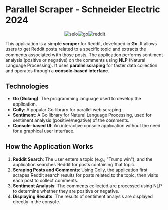 # Parallel Scraper - Schneider Electric 2024
<div style="display: flex; justify-content: center; align-items: center;">
  
  <img src="https://github.com/user-attachments/assets/ae355d4a-3191-4913-87f6-bfd3840ca0b8" alt="selo"> 
  <img src="https://github.com/user-attachments/assets/6201a1f8-3da0-49ba-aa09-f6144f8b3a3d" alt="go">
  <img src="https://github.com/user-attachments/assets/8faaa599-23df-4a2e-bc55-284735f1e6b9" alt="reddit">
  
</div>


This application is a simple **scraper** for Reddit, developed in **Go**. It allows users to get Reddit posts related to a specific topic and extracts the comments associated with those posts. The application performs sentiment analysis (positive or negative) on the comments using **NLP** (Natural Language Processing). It uses **parallel scraping** for faster data collection and operates through a **console-based interface**.

## Technologies

- **Go (Golang)**: The programming language used to develop the application.
- **Colly**: A popular Go library for parallel web scraping.
- **Sentiment**: A Go library for Natural Language Processing, used for sentiment analysis (positive/negative) of the comments.
- **Console-based UI**: An interactive console application without the need for a graphical user interface.

## How the Application Works

1. **Reddit Search**: The user enters a topic (e.g., "Trump win"), and the application searches Reddit for posts containing that topic.
2. **Scraping Posts and Comments**: Using Colly, the application first scrapes Reddit search results for posts related to the topic, then visits each post to collect comments. 
3. **Sentiment Analysis**: The comments collected are processed using NLP to determine whether they are positive or negative.
4. **Displaying Results**: The results of sentiment analysis are displayed directly in the console.


